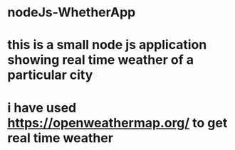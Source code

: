 # nodeJs-WhetherApp

# this is a small node js application showing real time weather of a particular city 

# i have used https://openweathermap.org/ to get real time weather
